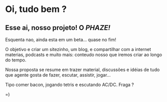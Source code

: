 Oi, tudo bem ?
===============

Esse ai, nosso projeto! O *PHAZE!*
--------------

Esquenta nao, ainda esta em um beta... quase no fim!

O objetivo e criar um sitezinho, um blog, e compartilhar com a internet materias,
podcasts e muito mais: conteudo nosso que iremos criar ao longo do tempo.

Nossa proposta se resume em trazer material, discussões e idéias de tudo
que agente gosta de fazer, escutar, assistir, jogar...

Tipo comer bacon, jogando tetris e escutando AC/DC. Fraga ?

=)